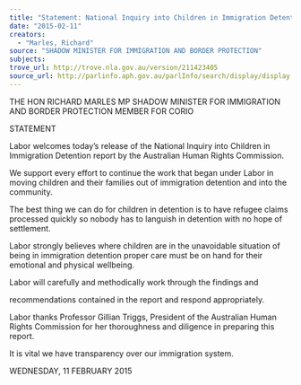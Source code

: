 ```yaml
---
title: "Statement: National Inquiry into Children in Immigration Detention report by the Australian Human Rights Commission"
date: "2015-02-11"
creators:
  - "Marles, Richard"
source: "SHADOW MINISTER FOR IMMIGRATION AND BORDER PROTECTION"
subjects:
trove_url: http://trove.nla.gov.au/version/211423405
source_url: http://parlinfo.aph.gov.au/parlInfo/search/display/display.w3p;query=Id%3A%22media/pressrel/3654683%22
---
```


 

 THE HON RICHARD MARLES MP  SHADOW MINISTER FOR IMMIGRATION AND BORDER  PROTECTION  MEMBER FOR CORIO 

 

 STATEMENT    

 Labor welcomes today’s release of the National Inquiry into Children in Immigration  Detention report by the Australian Human Rights Commission. 

 We  support  every  effort  to  continue  the  work  that  began  under  Labor  in  moving   children and their families out of immigration detention and into the community. 

 The  best  thing  we  can  do  for  children  in  detention  is  to  have  refugee  claims   processed  quickly  so  nobody  has  to  languish  in  detention  with  no  hope  of   settlement. 

 Labor strongly believes where children are in the unavoidable situation of being in  immigration detention proper care must be on hand for their emotional and physical  wellbeing. 

 Labor  will  carefully  and  methodically  work  through  the  findings  and  

 recommendations contained in the report and respond appropriately.    

 Labor  thanks  Professor  Gillian  Triggs,  President  of  the  Australian  Human  Rights   Commission for her thoroughness and diligence in preparing this report.    

 It is vital we have transparency over our immigration system.    

 

 WEDNESDAY, 11 FEBRUARY 2015   

